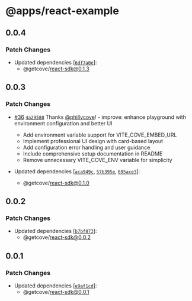 # @apps/react-example

## 0.0.4

### Patch Changes

- Updated dependencies [[`6df7a0e`](https://github.com/getcove/cove-js-sdk/commit/6df7a0e0cadfceb84b1268b26aee66d359a79fe5)]:
  - @getcove/react-sdk@0.1.3

## 0.0.3

### Patch Changes

- [#36](https://github.com/getcove/cove-js-sdk/pull/36) [`4a29580`](https://github.com/getcove/cove-js-sdk/commit/4a29580ebf6a503be3553101bbf3436372aa012e) Thanks [@phillycove](https://github.com/phillycove)! - improve: enhance playground with environment configuration and better UI

  - Add environment variable support for VITE_COVE_EMBED_URL
  - Implement professional UI design with card-based layout
  - Add configuration error handling and user guidance
  - Include comprehensive setup documentation in README
  - Remove unnecessary VITE_COVE_ENV variable for simplicity

- Updated dependencies [[`aca949c`](https://github.com/getcove/cove-js-sdk/commit/aca949c22fdbfba5cce8a5a04de4932fbf76b1db), [`57b395e`](https://github.com/getcove/cove-js-sdk/commit/57b395e36612cabc0b95ff26433fbbd4ad00cd07), [`695ace3`](https://github.com/getcove/cove-js-sdk/commit/695ace3960f14af111ff2f7ff9f2e856068bb127)]:
  - @getcove/react-sdk@0.1.0

## 0.0.2

### Patch Changes

- Updated dependencies [[`b7bf873`](https://github.com/getcove/cove-js-sdk/commit/b7bf8730fad210b2faf338f652e83936c3cd81bf)]:
  - @getcove/react-sdk@0.0.2

## 0.0.1

### Patch Changes

- Updated dependencies [[`e9af1cd`](https://github.com/getcove/cove-js-sdk/commit/e9af1cdf54de5a22d99b9c76dc1079fe6bb45edc)]:
  - @getcove/react-sdk@0.0.1
